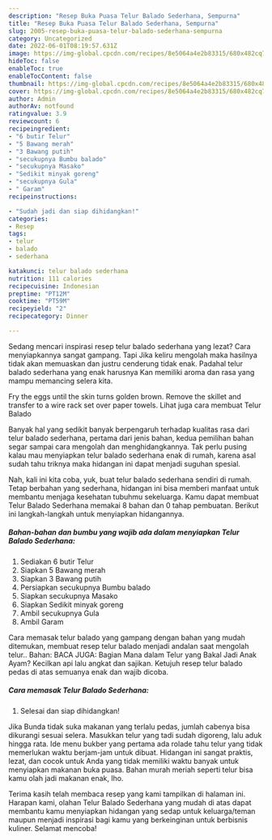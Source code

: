 ```yaml
---
description: "Resep Buka Puasa Telur Balado Sederhana, Sempurna"
title: "Resep Buka Puasa Telur Balado Sederhana, Sempurna"
slug: 2005-resep-buka-puasa-telur-balado-sederhana-sempurna
category: Uncategorized
date: 2022-06-01T08:19:57.631Z
image: https://img-global.cpcdn.com/recipes/8e5064a4e2b83315/680x482cq70/telur-balado-sederhana-foto-resep-utama.jpg
hideToc: false
enableToc: true
enableTocContent: false
thumbnail: https://img-global.cpcdn.com/recipes/8e5064a4e2b83315/680x482cq70/telur-balado-sederhana-foto-resep-utama.jpg
cover: https://img-global.cpcdn.com/recipes/8e5064a4e2b83315/680x482cq70/telur-balado-sederhana-foto-resep-utama.jpg
author: Admin
authorAv: notfound
ratingvalue: 3.9
reviewcount: 6
recipeingredient:
- "6 butir Telur"
- "5 Bawang merah"
- "3 Bawang putih"
- "secukupnya Bumbu balado"
- "secukupnya Masako"
- "Sedikit minyak goreng"
- "secukupnya Gula"
- " Garam"
recipeinstructions:

- "Sudah jadi dan siap dihidangkan!"
categories:
- Resep
tags:
- telur
- balado
- sederhana

katakunci: telur balado sederhana 
nutrition: 111 calories
recipecuisine: Indonesian
preptime: "PT12M"
cooktime: "PT59M"
recipeyield: "2"
recipecategory: Dinner

---
```



Sedang mencari inspirasi resep telur balado sederhana yang lezat? Cara menyiapkannya sangat gampang. Tapi Jika keliru mengolah maka hasilnya tidak akan memuaskan dan justru cenderung tidak enak. Padahal telur balado sederhana yang enak harusnya Kan memiliki aroma dan rasa yang mampu memancing selera kita.


Fry the eggs until the skin turns golden brown. Remove the skillet and transfer to a wire rack set over paper towels. Lihat juga cara membuat Telur Balado

Banyak hal yang sedikit banyak berpengaruh terhadap kualitas rasa dari telur balado sederhana, pertama dari jenis bahan, kedua pemilihan bahan segar sampai cara mengolah dan menghidangkannya. Tak perlu pusing kalau mau menyiapkan telur balado sederhana enak di rumah, karena asal sudah tahu triknya maka hidangan ini dapat menjadi suguhan spesial.


Nah, kali ini kita coba, yuk, buat telur balado sederhana sendiri di rumah. Tetap berbahan yang sederhana, hidangan ini bisa memberi manfaat untuk membantu menjaga kesehatan tubuhmu sekeluarga. Kamu dapat membuat Telur Balado Sederhana memakai 8 bahan dan 0 tahap pembuatan. Berikut ini langkah-langkah untuk menyiapkan hidangannya.

<!--inarticleads1-->

##### Bahan-bahan dan bumbu yang wajib ada dalam menyiapkan Telur Balado Sederhana:

1. Sediakan 6 butir Telur
1. Siapkan 5 Bawang merah
1. Siapkan 3 Bawang putih
1. Persiapkan secukupnya Bumbu balado
1. Siapkan secukupnya Masako
1. Siapkan Sedikit minyak goreng
1. Ambil secukupnya Gula
1. Ambil  Garam


Cara memasak telur balado yang gampang dengan bahan yang mudah ditemukan, membuat resep telur balado menjadi andalan saat mengolah telur.. Bahan: BACA JUGA: Bagian Mana dalam Telur yang Bakal Jadi Anak Ayam? Kecilkan api lalu angkat dan sajikan. Ketujuh resep telur balado pedas di atas semuanya enak dan wajib dicoba. 

<!--inarticleads2-->

##### Cara memasak Telur Balado Sederhana:


1. Selesai dan siap dihidangkan!

Jika Bunda tidak suka makanan yang terlalu pedas, jumlah cabenya bisa dikurangi sesuai selera. Masukkan telur yang tadi sudah digoreng, lalu aduk hingga rata. Ide menu bukber yang pertama ada rolade tahu telur yang tidak memerlukan waktu berjam-jam untuk dibuat. Hidangan ini sangat praktis, lezat, dan cocok untuk Anda yang tidak memiliki waktu banyak untuk menyiapkan makanan buka puasa. Bahan murah meriah seperti telur bisa kamu olah jadi makanan enak, lho. 

Terima kasih telah membaca resep yang kami tampilkan di halaman ini. Harapan kami, olahan Telur Balado Sederhana yang mudah di atas dapat membantu kamu menyiapkan hidangan yang sedap untuk keluarga/teman maupun menjadi inspirasi bagi kamu yang berkeinginan untuk berbisnis kuliner. Selamat mencoba!
